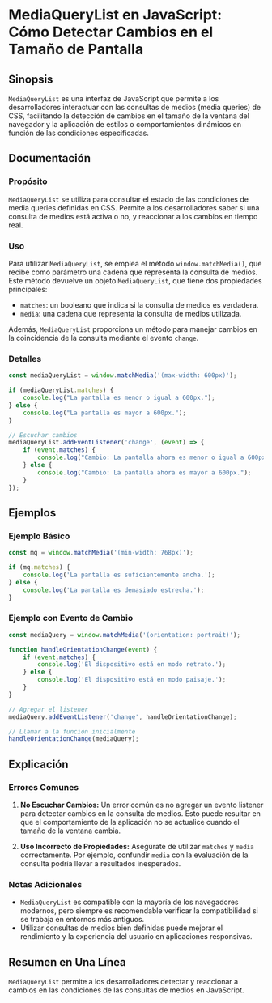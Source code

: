 <!--
Meta Description: # MediaQueryList en JavaScript: Cómo Detectar Cambios en el Tamaño de Pantalla ## Sinopsis `MediaQueryList` es una interfaz de JavaScript que permite ...
Meta Keywords: mediaquerylist, cambios, medios, console, log
-->

# MediaQueryList en JavaScript: Cómo Detectar Cambios en el Tamaño de Pantalla

## Sinopsis
`MediaQueryList` es una interfaz de JavaScript que permite a los desarrolladores interactuar con las consultas de medios (media queries) de CSS, facilitando la detección de cambios en el tamaño de la ventana del navegador y la aplicación de estilos o comportamientos dinámicos en función de las condiciones especificadas.

## Documentación
### Propósito
`MediaQueryList` se utiliza para consultar el estado de las condiciones de media queries definidas en CSS. Permite a los desarrolladores saber si una consulta de medios está activa o no, y reaccionar a los cambios en tiempo real.

### Uso
Para utilizar `MediaQueryList`, se emplea el método `window.matchMedia()`, que recibe como parámetro una cadena que representa la consulta de medios. Este método devuelve un objeto `MediaQueryList`, que tiene dos propiedades principales:

- `matches`: un booleano que indica si la consulta de medios es verdadera.
- `media`: una cadena que representa la consulta de medios utilizada.

Además, `MediaQueryList` proporciona un método para manejar cambios en la coincidencia de la consulta mediante el evento `change`.

### Detalles
```javascript
const mediaQueryList = window.matchMedia('(max-width: 600px)');

if (mediaQueryList.matches) {
    console.log("La pantalla es menor o igual a 600px.");
} else {
    console.log("La pantalla es mayor a 600px.");
}

// Escuchar cambios
mediaQueryList.addEventListener('change', (event) => {
    if (event.matches) {
        console.log("Cambio: La pantalla ahora es menor o igual a 600px.");
    } else {
        console.log("Cambio: La pantalla ahora es mayor a 600px.");
    }
});
```

## Ejemplos
### Ejemplo Básico
```javascript
const mq = window.matchMedia('(min-width: 768px)');

if (mq.matches) {
    console.log('La pantalla es suficientemente ancha.');
} else {
    console.log('La pantalla es demasiado estrecha.');
}
```

### Ejemplo con Evento de Cambio
```javascript
const mediaQuery = window.matchMedia('(orientation: portrait)');

function handleOrientationChange(event) {
    if (event.matches) {
        console.log('El dispositivo está en modo retrato.');
    } else {
        console.log('El dispositivo está en modo paisaje.');
    }
}

// Agregar el listener
mediaQuery.addEventListener('change', handleOrientationChange);

// Llamar a la función inicialmente
handleOrientationChange(mediaQuery);
```

## Explicación
### Errores Comunes
1. **No Escuchar Cambios:** Un error común es no agregar un evento listener para detectar cambios en la consulta de medios. Esto puede resultar en que el comportamiento de la aplicación no se actualice cuando el tamaño de la ventana cambia.
   
2. **Uso Incorrecto de Propiedades:** Asegúrate de utilizar `matches` y `media` correctamente. Por ejemplo, confundir `media` con la evaluación de la consulta podría llevar a resultados inesperados.

### Notas Adicionales
- `MediaQueryList` es compatible con la mayoría de los navegadores modernos, pero siempre es recomendable verificar la compatibilidad si se trabaja en entornos más antiguos.
- Utilizar consultas de medios bien definidas puede mejorar el rendimiento y la experiencia del usuario en aplicaciones responsivas.

## Resumen en Una Línea
`MediaQueryList` permite a los desarrolladores detectar y reaccionar a cambios en las condiciones de las consultas de medios en JavaScript.